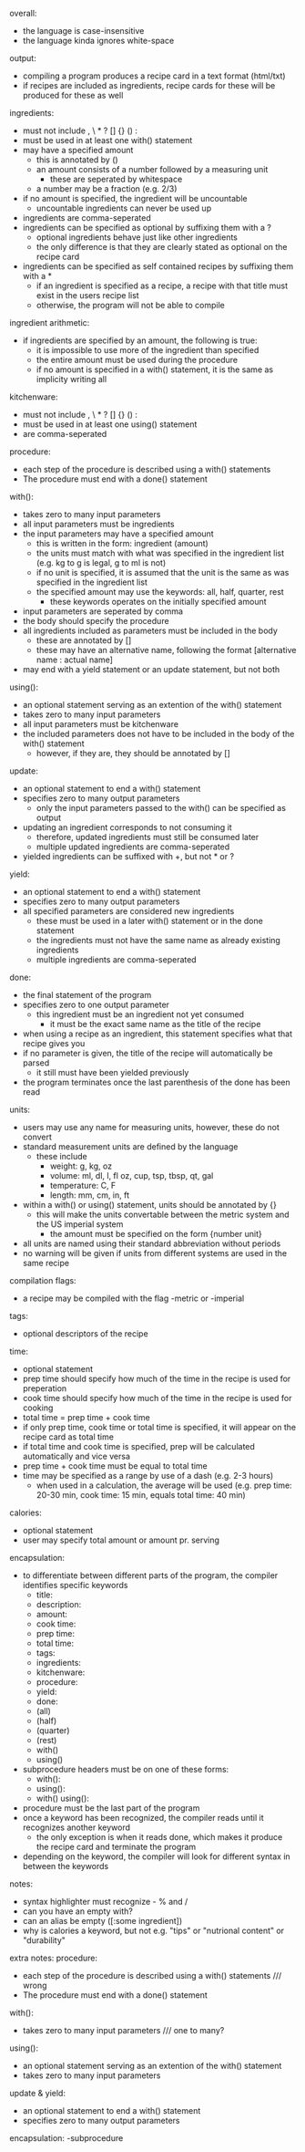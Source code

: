 overall:

- the language is case-insensitive
- the language kinda ignores white-space

output:

- compiling a program produces a recipe card in a text format (html/txt)
- if recipes are included as ingredients, recipe cards for these will be produced for these as well

ingredients:

- must not include , \ \* ? [] {} () :
- must be used in at least one with() statement
- may have a specified amount
  - this is annotated by ()
  - an amount consists of a number followed by a measuring unit
    - these are seperated by whitespace
  - a number may be a fraction (e.g. 2/3)
- if no amount is specified, the ingredient will be uncountable
  - uncountable ingredients can never be used up
- ingredients are comma-seperated
- ingredients can be specified as optional by suffixing them with a ?
  - optional ingredients behave just like other ingredients
  - the only difference is that they are clearly stated as optional on the recipe card
- ingredients can be specified as self contained recipes by suffixing them with a \*
  - if an ingredient is specified as a recipe, a recipe with that title must exist in the users recipe list
  - otherwise, the program will not be able to compile

ingredient arithmetic:

- if ingredients are specified by an amount, the following is true:
  - it is impossible to use more of the ingredient than specified
  - the entire amount must be used during the procedure
  - if no amount is specified in a with() statement, it is the same as implicity writing all

kitchenware:

- must not include , \ \* ? [] {} () :
- must be used in at least one using() statement
- are comma-seperated

procedure:

- each step of the procedure is described using a with() statements
- The procedure must end with a done() statement

with():

- takes zero to many input parameters
- all input parameters must be ingredients
- the input parameters may have a specified amount
  - this is written in the form: ingredient (amount)
  - the units must match with what was specified in the ingredient list (e.g. kg to g is legal, g to ml is not)
  - if no unit is specified, it is assumed that the unit is the same as was specified in the ingredient list
  - the specified amount may use the keywords: all, half, quarter, rest
    - these keywords operates on the initially specified amount
- input parameters are seperated by comma
- the body should specify the procedure
- all ingredients included as parameters must be included in the body
  - these are annotated by []
  - these may have an alternative name, following the format [alternative name : actual name]
- may end with a yield statement or an update statement, but not both

using():

- an optional statement serving as an extention of the with() statement
- takes zero to many input parameters
- all input parameters must be kitchenware
- the included parameters does not have to be included in the body of the with() statement
  - however, if they are, they should be annotated by []

update:

- an optional statement to end a with() statement
- specifies zero to many output parameters
  - only the input parameters passed to the with() can be specified as output
- updating an ingredient corresponds to not consuming it
  - therefore, updated ingredients must still be consumed later
  - multiple updated ingredients are comma-seperated
- yielded ingredients can be suffixed with +, but not \* or ?

yield:

- an optional statement to end a with() statement
- specifies zero to many output parameters
- all specified parameters are considered new ingredients
  - these must be used in a later with() statement or in the done statement
  - the ingredients must not have the same name as already existing ingredients
  - multiple ingredients are comma-seperated

done:

- the final statement of the program
- specifies zero to one output parameter
  - this ingredient must be an ingredient not yet consumed
    - it must be the exact same name as the title of the recipe
- when using a recipe as an ingredient, this statement specifies what that recipe gives you
- if no parameter is given, the title of the recipe will automatically be parsed
  - it still must have been yielded previously
- the program terminates once the last parenthesis of the done has been read

units:

- users may use any name for measuring units, however, these do not convert
- standard measurement units are defined by the language
  - these include
    - weight: g, kg, oz
    - volume: ml, dl, l, fl oz, cup, tsp, tbsp, qt, gal
    - temperature: C, F
    - length: mm, cm, in, ft
- within a with() or using() statement, units should be annotated by {}
  - this will make the units convertable between the metric system and the US imperial system
    - the amount must be specified on the form {number unit}
- all units are named using their standard abbreviation without periods
- no warning will be given if units from different systems are used in the same recipe

compilation flags:

- a recipe may be compiled with the flag -metric or -imperial

tags:

- optional descriptors of the recipe

time:

- optional statement
- prep time should specify how much of the time in the recipe is used for preperation
- cook time should specify how much of the time in the recipe is used for cooking
- total time = prep time + cook time
- if only prep time, cook time or total time is specified, it will appear on the recipe card as total time
- if total time and cook time is specified, prep will be calculated automatically and vice versa
- prep time + cook time must be equal to total time
- time may be specified as a range by use of a dash (e.g. 2-3 hours)
  - when used in a calculation, the average will be used (e.g. prep time: 20-30 min, cook time: 15 min, equals total time: 40 min)

calories:

- optional statement
- user may specify total amount or amount pr. serving

encapsulation:

- to differentiate between different parts of the program, the compiler identifies specific keywords
  - title:
  - description:
  - amount:
  - cook time:
  - prep time:
  - total time:
  - tags:
  - ingredients:
  - kitchenware:
  - procedure:
  - yield:
  - done:
  - (all)
  - (half)
  - (quarter)
  - (rest)
  - with()
  - using()
- subprocedure headers must be on one of these forms:
  - with():
  - using():
  - with() using():
- procedure must be the last part of the program
- once a keyword has been recognized, the compiler reads until it recognizes another keyword
  - the only exception is when it reads done, which makes it produce the recipe card and terminate the program
- depending on the keyword, the compiler will look for different syntax in between the keywords

notes:

- syntax highlighter must recognize - % and /
- can you have an empty with?
- can an alias be empty ([:some ingredient])
- why is calories a keyword, but not e.g. "tips" or "nutrional content" or "durability"

extra notes:
procedure:

- each step of the procedure is described using a with() statements /// wrong
- The procedure must end with a done() statement

with():

- takes zero to many input parameters /// one to many?

using():

- an optional statement serving as an extention of the with() statement
- takes zero to many input parameters

update & yield:

- an optional statement to end a with() statement
- specifies zero to many output parameters

encapsulation:
-subprocedure
